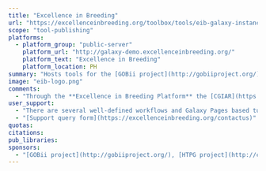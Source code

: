 ```yaml
---
title: "Excellence in Breeding"
url: "https://excellenceinbreeding.org/toolbox/tools/eib-galaxy-instance"
scope: "tool-publishing"
platforms:
  - platform_group: "public-server"
    platform_url: "http://galaxy-demo.excellenceinbreeding.org/"
    platform_text: "Excellence in Breeding"
    platform_location: PH
summary: "Hosts tools for the [GOBii project](http://gobiiproject.org/), [HTPG project](http://cegsb.icrisat.org/high-throughput-genotyping-project-htpg/) and [EiB platform](http://excellenceinbreeding.org/), including marker selection, GWAS, and imputation."
image: "eib-logo.png"
comments:
  - "Through the **Excellence in Breeding Platform** the [CGIAR](https://cgiar.org/) intends to modernize breeding programs targeting the developing world for greater impact on food and nutrition security, climate change adaptation and development."
user_support:
  - "There are several well-defined workflows and Galaxy Pages based tutorials that use them."
  - "[Support query form](https://excellenceinbreeding.org/contactus)"
quotas:
citations:
pub_libraries:
sponsors:
  - "[GOBii project](http://gobiiproject.org/), [HTPG project](http://cegsb.icrisat.org/high-throughput-genotyping-project-htpg/) and [EiB platform](http://excellenceinbreeding.org/)"
---
```

